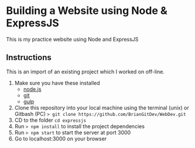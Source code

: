 # Building a Website using Node & ExpressJS
This is my practice website using Node and ExpressJS


## Instructions
This is an import of an existing project which I worked on off-line.

1. Make sure you have these installed
	- [node.js](http://nodejs.org/)
	- [git](http://git-scm.com/)
	- [gulp](http://gulpjs.com/)
2. Clone this repository into your local machine using the terminal (unix) or Gitbash (PC) `> git clone https://github.com/BrianGitDev/WebDev.git`
3. CD to the folder `cd expressjs`
4. Run `> npm install` to install the project dependencies
5. Run `> npm start` to start the server at port 3000
6. Go to localhost:3000 on your browser
